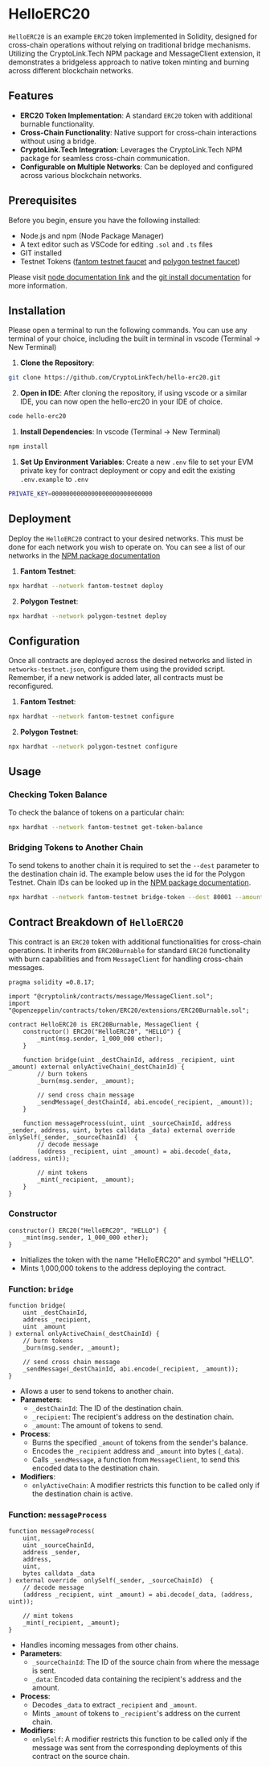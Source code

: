 # HelloERC20

`HelloERC20` is an example `ERC20` token implemented in Solidity, designed for cross-chain operations without relying on traditional bridge mechanisms. Utilizing the CryptoLink.Tech NPM package and MessageClient extension, it demonstrates a bridgeless approach to native token minting and burning across different blockchain networks.

## Features

- **ERC20 Token Implementation**: A standard `ERC20` token with additional burnable functionality.
- **Cross-Chain Functionality**: Native support for cross-chain interactions without using a bridge.
- **CryptoLink.Tech Integration**: Leverages the CryptoLink.Tech NPM package for seamless cross-chain communication.
- **Configurable on Multiple Networks**: Can be deployed and configured across various blockchain networks.

## Prerequisites

Before you begin, ensure you have the following installed:
- Node.js and npm (Node Package Manager)
- A text editor such as VSCode for editing `.sol` and `.ts` files
- GIT installed
- Testnet Tokens ([fantom testnet faucet](https://faucet.fantom.network/) and [polygon testnet faucet](https://faucet.polygon.technology/))

Please visit [node documentation link](https://docs.npmjs.com/downloading-and-installing-node-js-and-npm) and the [git install documentation](https://git-scm.com/book/en/v2/Getting-Started-Installing-Git) for more information.


## Installation

Please open a terminal to run the following commands. You can use any terminal of your choice, including the built in terminal in vscode (Terminal -> New Terminal)

1. **Clone the Repository**: 
```bash
git clone https://github.com/CryptoLinkTech/hello-erc20.git
```

2. **Open in IDE**: 
After cloning the repository, if using vscode or a similar IDE, you can now open the hello-erc20 in your IDE of choice.
```bash
code hello-erc20
```

1. **Install Dependencies**: 
In vscode (Terminal -> New Terminal)
```bash
npm install
```

1. **Set Up Environment Variables**:
Create a new `.env` file to set your EVM private key for contract deployment or copy and edit the existing `.env.example` to `.env`
```bash
PRIVATE_KEY=0000000000000000000000000000
```

## Deployment

Deploy the `HelloERC20` contract to your desired networks. This must be done for each network you wish to operate on. You can see a list of our networks in the [NPM package documentation](https://github.com/CryptoLinkTech/npm?tab=readme-ov-file#testnets)

1. **Fantom Testnet**:
```bash
npx hardhat --network fantom-testnet deploy
```

2. **Polygon Testnet**:
```bash
npx hardhat --network polygon-testnet deploy
```

## Configuration

Once all contracts are deployed across the desired networks and listed in `networks-testnet.json`, configure them using the provided script. Remember, if a new network is added later, all contracts must be reconfigured.

1. **Fantom Testnet**:
```bash
npx hardhat --network fantom-testnet configure
```

2. **Polygon Testnet**:
```bash
npx hardhat --network polygon-testnet configure
```

## Usage

### Checking Token Balance

To check the balance of tokens on a particular chain:

```bash
npx hardhat --network fantom-testnet get-token-balance
```

### Bridging Tokens to Another Chain

To send tokens to another chain it is required to set the `--dest` parameter to the destination chain id. The example below uses the id for the Polygon Testnet. Chain IDs can be looked up in the [NPM package documentation](https://github.com/CryptoLinkTech/npm?tab=readme-ov-file#testnets).

```bash
npx hardhat --network fantom-testnet bridge-token --dest 80001 --amount 50
```

## Contract Breakdown of `HelloERC20`

This contract is an `ERC20` token with additional functionalities for cross-chain operations. It inherits from `ERC20Burnable` for standard `ERC20` functionality with burn capabilities and from `MessageClient` for handling cross-chain messages.

```solidity
pragma solidity =0.8.17;

import "@cryptolink/contracts/message/MessageClient.sol";
import "@openzeppelin/contracts/token/ERC20/extensions/ERC20Burnable.sol";

contract HelloERC20 is ERC20Burnable, MessageClient {
    constructor() ERC20("HelloERC20", "HELLO") {
        _mint(msg.sender, 1_000_000 ether);
    }

    function bridge(uint _destChainId, address _recipient, uint _amount) external onlyActiveChain(_destChainId) {
        // burn tokens
        _burn(msg.sender, _amount);

        // send cross chain message
        _sendMessage(_destChainId, abi.encode(_recipient, _amount));
    }

    function messageProcess(uint, uint _sourceChainId, address _sender, address, uint, bytes calldata _data) external override  onlySelf(_sender, _sourceChainId)  {
        // decode message
        (address _recipient, uint _amount) = abi.decode(_data, (address, uint));

        // mint tokens
        _mint(_recipient, _amount);
    }
}
```

### Constructor

```solidity
constructor() ERC20("HelloERC20", "HELLO") {
    _mint(msg.sender, 1_000_000 ether);
}
```

- Initializes the token with the name "HelloERC20" and symbol "HELLO".
- Mints 1,000,000 tokens to the address deploying the contract.

### Function: `bridge`

```solidity
function bridge(
    uint _destChainId, 
    address _recipient, 
    uint _amount
) external onlyActiveChain(_destChainId) {
    // burn tokens
    _burn(msg.sender, _amount);

    // send cross chain message
    _sendMessage(_destChainId, abi.encode(_recipient, _amount));
}
```

- Allows a user to send tokens to another chain.
- **Parameters**:
  - `_destChainId`: The ID of the destination chain.
  - `_recipient`: The recipient's address on the destination chain.
  - `_amount`: The amount of tokens to send.
- **Process**:
  - Burns the specified `_amount` of tokens from the sender's balance.
  - Encodes the `_recipient` address and `_amount` into bytes (`_data`).
  - Calls `_sendMessage`, a function from `MessageClient`, to send this encoded data to the destination chain.
- **Modifiers**:
  - `onlyActiveChain`: A modifier restricts this function to be called only if the destination chain is active.

### Function: `messageProcess`

```solidity
function messageProcess(
    uint, 
    uint _sourceChainId, 
    address _sender, 
    address, 
    uint, 
    bytes calldata _data
) external override  onlySelf(_sender, _sourceChainId)  {
    // decode message
    (address _recipient, uint _amount) = abi.decode(_data, (address, uint));

    // mint tokens
    _mint(_recipient, _amount);
}
```

- Handles incoming messages from other chains.
- **Parameters**:
  - `_sourceChainId`: The ID of the source chain from where the message is sent.
  - `_data`: Encoded data containing the recipient's address and the amount.
- **Process**:
  - Decodes `_data` to extract `_recipient` and `_amount`.
  - Mints `_amount` of tokens to `_recipient`'s address on the current chain.
- **Modifiers**:
  - `onlySelf`: A modifier restricts this function to be called only if the message was sent from the corresponding deployments of this contract on the source chain.
